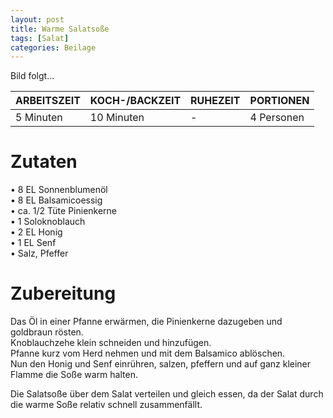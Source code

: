 ```yaml
---
layout: post
title: Warme Salatsoße
tags: [Salat]
categories: Beilage
---
```



Bild folgt...

| ARBEITSZEIT | KOCH-/BACKZEIT | RUHEZEIT | PORTIONEN |
|--------------|--------------|--------------|--------------|
| 5 Minuten | 10 Minuten | - | 4 Personen |


# Zutaten
•	8 EL Sonnenblumenöl  
•	8 EL Balsamicoessig  
•	ca. 1/2 Tüte Pinienkerne    
•	1 Soloknoblauch     
•	2 EL Honig    
•	1 EL Senf  
•	Salz, Pfeffer    
  

# Zubereitung
Das Öl in einer Pfanne erwärmen, die Pinienkerne dazugeben und goldbraun rösten.  
Knoblauchzehe klein schneiden und hinzufügen.  
Pfanne kurz vom Herd nehmen und mit dem Balsamico ablöschen.  
Nun den Honig und Senf einrühren, salzen, pfeffern und auf ganz kleiner Flamme die Soße warm halten.  

Die Salatsoße über dem Salat verteilen und gleich essen, da der Salat durch die warme Soße relativ schnell zusammenfällt.



